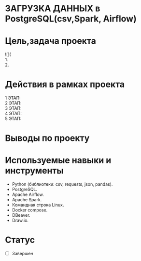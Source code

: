 # ЗАГРУЗКА ДАННЫХ в PostgreSQL(csv,Spark, Airflow)
# Цель,задача проекта
![](  
1.    
2.   


# Действия в рамках проекта  
1 ЭТАП:   
2 ЭТАП:  
3 ЭТАП:    
4 ЭТАП:     
5 ЭТАП:     
 

# Выводы по проекту
 
 
 # Используемые навыки и инструменты
 * Python (библиотеки: csv, requests, json, pandas).
 * PostgreSQL.
 * Apache Airflow.
 * Apache Spark.
 * Командная строка Linux.
 * Docker compose.
 * DBeaver.
 * Draw.io.
  
# Статус
- [ ] Завершен
